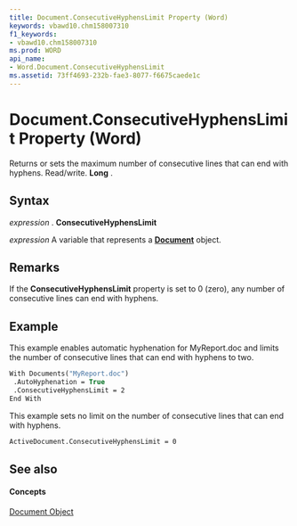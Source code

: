 ```yaml
---
title: Document.ConsecutiveHyphensLimit Property (Word)
keywords: vbawd10.chm158007310
f1_keywords:
- vbawd10.chm158007310
ms.prod: WORD
api_name:
- Word.Document.ConsecutiveHyphensLimit
ms.assetid: 73ff4693-232b-fae3-8077-f6675caede1c
---
```



# Document.ConsecutiveHyphensLimit Property (Word)

Returns or sets the maximum number of consecutive lines that can end with hyphens. Read/write.  **Long** .


## Syntax

 _expression_ . **ConsecutiveHyphensLimit**

 _expression_ A variable that represents a **[Document](document-object-word.md)** object.


## Remarks

If the  **ConsecutiveHyphensLimit** property is set to 0 (zero), any number of consecutive lines can end with hyphens.


## Example

This example enables automatic hyphenation for MyReport.doc and limits the number of consecutive lines that can end with hyphens to two.


```vb
With Documents("MyReport.doc") 
 .AutoHyphenation = True 
 .ConsecutiveHyphensLimit = 2 
End With
```

This example sets no limit on the number of consecutive lines that can end with hyphens.




```vb
ActiveDocument.ConsecutiveHyphensLimit = 0
```


## See also


#### Concepts


[Document Object](document-object-word.md)


